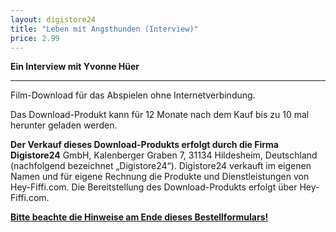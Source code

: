 ```yaml
---
layout: digistore24
title: "Leben mit Angsthunden (Interview)"
price: 2.99
---
```

<p><strong>Ein Interview mit Yvonne H&#xFC;er</strong></p>
<hr><p>Film-Download f&#xFC;r das Abspielen ohne Internetverbindung.</p>
<p>Das Download-Produkt&#xA0;kann f&#xFC;r&#xA0;12 Monate nach dem Kauf bis zu 10 mal herunter geladen werden.</p>
<p><strong>Der Verkauf dieses&#xA0;Download-Produkts&#xA0;erfolgt durch die Firma Digistore24</strong> GmbH, Kalenberger Graben 7, 31134 Hildesheim, Deutschland (nachfolgend bezeichnet &#x201E;Digistore24&#x201C;). Digistore24 verkauft im eigenen Namen und f&#xFC;r eigene Rechnung die Produkte und Dienstleistungen von Hey-Fiffi.com. Die Bereitstellung des Download-Produkts erfolgt &#xFC;ber Hey-Fiffi.com.</p>
<p><a href="#hints_container"><strong>Bitte beachte die Hinweise am Ende dieses Bestellformulars!</strong></a></p>